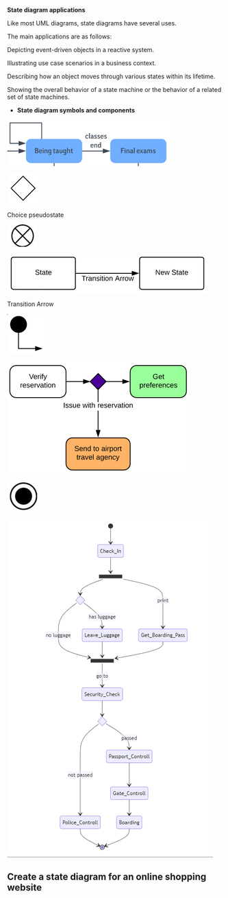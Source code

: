 
__State diagram applications__

Like most UML diagrams\, state diagrams have several uses\.

The main applications are as follows:

Depicting event\-driven objects in a reactive system\.

Illustrating use case scenarios in a business context\.

Describing how an object moves through various states within its lifetime\.

Showing the overall behavior of a state machine or the behavior of a related set of state machines\.



  * __State diagram symbols and components__


![](img/Software%20System%20Modeling-Lab3_6.png)

![](img/Software%20System%20Modeling-Lab3_7.png)

Choice pseudostate

![](img/Software%20System%20Modeling-Lab3_8.jpg)

![](img/Software%20System%20Modeling-Lab3_9.png)

Transition Arrow

![](img/Software%20System%20Modeling-Lab3_10.png)

![](img/Software%20System%20Modeling-Lab3_11.png)

![](img/Software%20System%20Modeling-Lab3_12.jpg)

![](img/Software%20System%20Modeling-Lab3_13.png)

## Create a state diagram for an online shopping website
